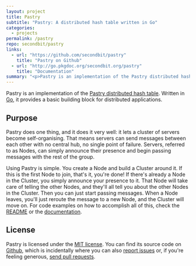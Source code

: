 ```yaml
---
layout: project
title: Pastry
subtitle: "Pastry: A distributed hash table written in Go"
categories:
  - projects
permalink: /pastry
repo: secondbit/pastry
links:
  - url: "https://github.com/secondbit/pastry"
    title: "Pastry on Github"
  - url: "http://go.pkgdoc.org/secondbit.org/pastry"
    title: "Documentation"
summary: "<p>Pastry is an implementation of the Pastry distributed hash table algorithm. Written in Go, it provides a basic building block for distributed applications.</p>"
---
```

Pastry is an implementation of the [Pastry distributed hash table](http://www.wikipedia.org/wiki/Pastry_%28DHT%29). Written in [Go](http://www.golang.org), it provides a basic building block for distributed applications.

<!-- break -->

## Purpose

Pastry does one thing, and it does it very well: it lets a cluster of servers become self-organising. That means servers can send messages between each other with no central hub, no single point of failure. Servers, referred to as Nodes, can simply announce their presence and begin passing messages with the rest of the group.

Using Pastry is simple. You create a Node and build a Cluster around it. If this is the first Node to join, that's it, you're done! If there's already a Node in the Cluster, you simply announce your presence to it. That Node will take care of telling the other Nodes, and they'll all tell you about the other Nodes in the Cluster. Then you can just start passing messages. When a Node leaves, you'll just reroute the message to a new Node, and the Cluster will move on. For code examples on how to accomplish all of this, check the [README](https://github.com/secondbit/pastry/#use) or the [documentation](http://go.pkgdoc.org/secondbit.org/pastry).

## License

Pastry is licensed under the [MIT license](http://opensource.org/licenses/MIT). You can find its source code on [Github](https://github.com/secondbit/pastry), which is incidentally where you can also [report issues](https://github.com/secondbit/pastry/issues/new) or, if you're feeling generous, [send pull requests](https://github.com/secondbit/pastry/pull/new/master).
